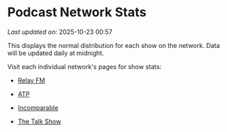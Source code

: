 # Podcast Network Stats

*Last updated on:* 2025-10-23 00:57

This displays the normal distribution for each show on the network. Data will be updated daily at midnight.

Visit each individual network's pages for show stats:  

- [Relay FM](networks/RELAY%20FM.md)

- [ATP](networks/ATP.md)

- [Incomparable](networks/INCOMPARABLE.md)

- [The Talk Show](networks/THE%20TALK%20SHOW.md)